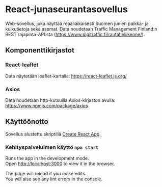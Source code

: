 # React-junaseurantasovellus

Web-sovellus, joka näyttää reaaliaikaisesti Suomen junien paikka- ja kulkutietoja sekä asemat. Data noudetaan Traffic Management Finland:n REST rajapinta-API:sta (https://www.digitraffic.fi/rautatieliikenne/).



## Komponenttikirjastot
### React-leaflet
Data näytetään leaflet-kartalla: https://react-leaflet.js.org/

### Axios
Data noudetaan http-kutsuilla Axios-kirjaston avulla: https://www.npmjs.com/package/axios


## Käyttöönotto

Sovellus alustettu skriptillä [Create React App](https://github.com/facebook/create-react-app).

### Kehityspalveluimen käyttö `npm start`

Runs the app in the development mode.\
Open [http://localhost:3000](http://localhost:3000) to view it in the browser.

The page will reload if you make edits.\
You will also see any lint errors in the console.

